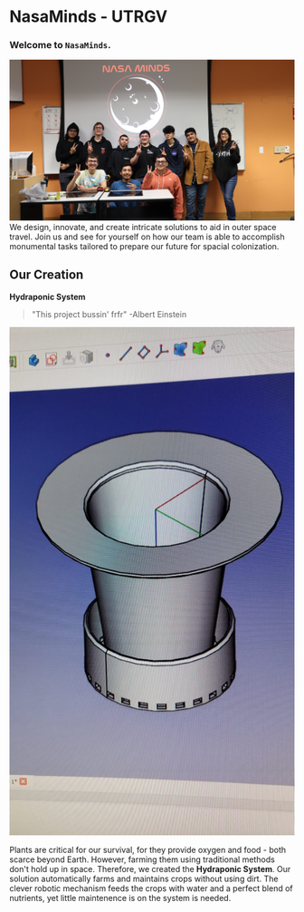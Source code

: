 # NasaMinds - UTRGV

### Welcome to `NasaMinds`.
![Group Pic](group_pic.jpg)
We design, innovate, and create intricate solutions to aid in outer space travel. Join us and see for yourself on how our team is able to accomplish monumental tasks tailored to prepare our future for spacial colonization.

## Our Creation
**Hydraponic System**

> "This project bussin' frfr" -Albert Einstein

![Basket](basket.jpg)

Plants are critical for our survival, for they provide oxygen and food - both scarce beyond Earth. However, farming them using traditional methods don't hold up in space. Therefore, we created the **Hydraponic System**. Our solution automatically farms and maintains crops without using dirt. The clever robotic mechanism feeds the crops with water and a perfect blend of nutrients, yet little maintenence is on the system is needed.